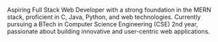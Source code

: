 Aspiring Full Stack Web Developer with a strong foundation in the MERN stack, proficient in C, Java, Python, and web technologies. Currently pursuing a BTech in Computer Science Engineering (CSE) 2nd year, passionate about building innovative and user-centric web applications.
<!---
RakeshKhadav/RakeshKhadav is a ✨ special ✨ repository because its `README.md` (this file) appears on your GitHub profile.
You can click the Preview link to take a look at your changes.
--->
